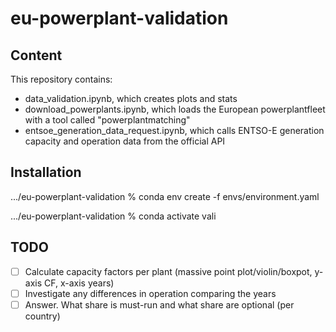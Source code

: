 # eu-powerplant-validation

Content
-------
This repository contains:
-  data_validation.ipynb, which creates plots and stats
-  download_powerplants.ipynb, which loads the European powerplantfleet with a tool called "powerplantmatching"
-  entsoe_generation_data_request.ipynb, which calls ENTSO-E generation capacity and operation data from the official API


Installation
------------
.../eu-powerplant-validation % conda env create -f envs/environment.yaml

.../eu-powerplant-validation % conda activate vali

TODO
------
- [ ]  Calculate capacity factors per plant (massive point plot/violin/boxpot, y-axis CF, x-axis years)
- [ ]  Investigate any differences in operation comparing the years
- [ ]  Answer. What share is must-run and what share are optional (per country)
